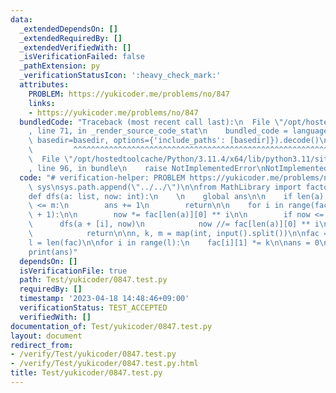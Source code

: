 ```yaml
---
data:
  _extendedDependsOn: []
  _extendedRequiredBy: []
  _extendedVerifiedWith: []
  _isVerificationFailed: false
  _pathExtension: py
  _verificationStatusIcon: ':heavy_check_mark:'
  attributes:
    PROBLEM: https://yukicoder.me/problems/no/847
    links:
    - https://yukicoder.me/problems/no/847
  bundledCode: "Traceback (most recent call last):\n  File \"/opt/hostedtoolcache/Python/3.11.4/x64/lib/python3.11/site-packages/onlinejudge_verify/documentation/build.py\"\
    , line 71, in _render_source_code_stat\n    bundled_code = language.bundle(stat.path,\
    \ basedir=basedir, options={'include_paths': [basedir]}).decode()\n          \
    \         ^^^^^^^^^^^^^^^^^^^^^^^^^^^^^^^^^^^^^^^^^^^^^^^^^^^^^^^^^^^^^^^^^^^^^^^^^^^^^^^^^\n\
    \  File \"/opt/hostedtoolcache/Python/3.11.4/x64/lib/python3.11/site-packages/onlinejudge_verify/languages/python.py\"\
    , line 96, in bundle\n    raise NotImplementedError\nNotImplementedError\n"
  code: "# verification-helper: PROBLEM https://yukicoder.me/problems/no/847\n\nimport\
    \ sys\nsys.path.append(\"../../\")\n\nfrom MathLibrary import factorization\n\n\
    def dfs(a: list, now: int):\n    \n    global ans\n\n    if len(a) == l and now\
    \ <= m:\n        ans += 1\n        return\n\n    for i in range(fac[len(a)][1]\
    \ + 1):\n\n        now *= fac[len(a)][0] ** i\n\n        if now <= m:\n      \
    \      dfs(a + [i], now)\n            now //= fac[len(a)][0] ** i\n        else:\n\
    \            return\n\nn, k, m = map(int, input().split())\n\nfac = factorization.factorization(n)\n\
    l = len(fac)\n\nfor i in range(l):\n    fac[i][1] *= k\n\nans = 0\ndfs([], 1)\n\
    print(ans)"
  dependsOn: []
  isVerificationFile: true
  path: Test/yukicoder/0847.test.py
  requiredBy: []
  timestamp: '2023-04-18 14:48:46+09:00'
  verificationStatus: TEST_ACCEPTED
  verifiedWith: []
documentation_of: Test/yukicoder/0847.test.py
layout: document
redirect_from:
- /verify/Test/yukicoder/0847.test.py
- /verify/Test/yukicoder/0847.test.py.html
title: Test/yukicoder/0847.test.py
---
```

